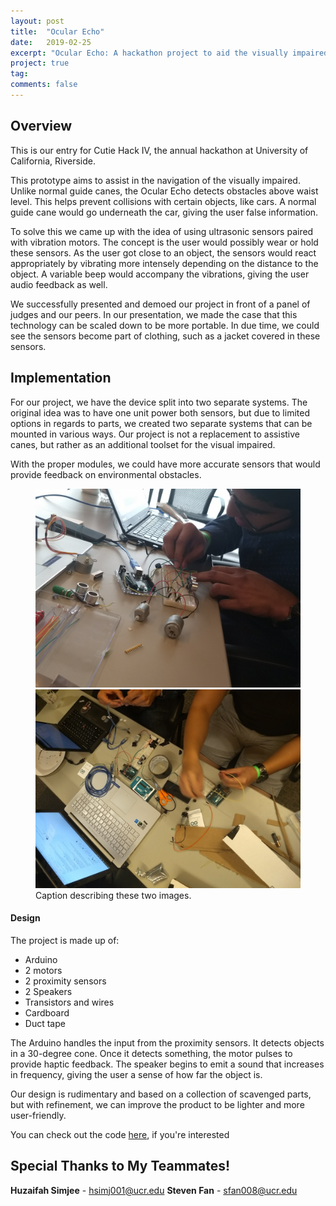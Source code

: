 ```yaml
---
layout: post
title:  "Ocular Echo"
date:   2019-02-25
excerpt: "Ocular Echo: A hackathon project to aid the visually impaired"
project: true
tag:
comments: false
---
```


## Overview

This is our entry for Cutie Hack IV, the annual hackathon at University of California, Riverside.

This prototype aims to assist in the navigation of the visually impaired. Unlike normal guide canes, the Ocular Echo detects obstacles above waist level. This helps prevent collisions with certain objects, like cars. A normal guide cane would go underneath the car, giving the user false information. 

To solve this we came up with the idea of using ultrasonic sensors paired with vibration motors. The concept is the user would possibly wear or hold these sensors. As the user got close to an object, the sensors would react appropriately by vibrating more intensely depending on the distance to the object. A variable beep would accompany the vibrations, giving the user audio feedback as well.

We successfully presented and demoed our project in front of a panel of judges and our peers. In our presentation, we made the case that this technology can be scaled down to be more portable. In due time, we could see the sensors become part of clothing, such as a jacket covered in these sensors. 

## Implementation 

For our project, we have the device split into two separate systems. The original idea was to have one unit power both sensors, but due to limited options in regards to parts, we created two separate systems that can be mounted in various ways. Our project is not a replacement to assistive canes, but rather as an additional toolset for the visual impaired.

With the proper modules, we could have more accurate sensors that would provide feedback on environmental obstacles.

<figure class="half">
    <a href="/assets/img/ocularecho/OCE2.jpg"><img src="/assets/img/ocularecho/OCE2.jpg"></a>
    <a href="/assets/img/ocularecho/OCE3.jpg"><img src="/assets/img/ocularecho/OCE3.jpg"></a>
    <figcaption>Caption describing these two images.</figcaption>
</figure>

#### Design

The project is made up of:
* Arduino
* 2 motors
* 2 proximity sensors
* 2 Speakers
* Transistors and wires
* Cardboard
* Duct tape

The Arduino handles the input from the proximity sensors. It detects objects in a 30-degree cone. Once it detects something, the motor pulses to provide haptic feedback. The speaker begins to emit a sound that increases in frequency, giving the user a sense of how far the object is.

Our design is rudimentary and based on a collection of scavenged parts, but with refinement, we can improve the product to be lighter and more user-friendly. 

You can check out the code [here](https://github.com/mzeml/Ocular-Echo), if you're interested 


## Special Thanks to My Teammates!
**Huzaifah Simjee** - hsimj001@ucr.edu
**Steven Fan** -  sfan008@ucr.edu